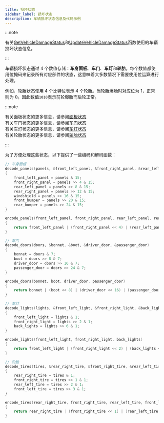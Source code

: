 ```yaml
---
title: 损坏状态
sidebar_label: 损坏状态
description: 车辆损坏状态信息及代码示例
---
```


:::note

有关[GetVehicleDamageStatus](../functions/GetVehicleDamageStatus)和[UpdateVehicleDamageStatus](../functions/UpdateVehicleDamageStatus)函数使用的车辆损坏状态信息。

:::

车辆损坏状态通过 4 个数值存储：**车身面板**、**车门**、**车灯**和**轮胎**。每个数值都使用位掩码来记录所有对应部件的状态，这意味着大多数情况下需要使用位运算进行处理。

例如，轮胎状态使用 4 个比特位表示 4 个轮胎。当轮胎爆胎时对应位为 1，正常则为 0。因此数值`1010`表示前轮爆胎而后轮正常。

:::note

有关面板状态的更多信息，请参阅[面板状态](../resources/panelstates)  
有关车门状态的更多信息，请参阅[车门状态](../resources/doorstates)  
有关车灯状态的更多信息，请参阅[车灯状态](../resources/lightstates)  
有关轮胎状态的更多信息，请参阅[轮胎状态](../resources/tirestates)

:::

为了方便处理这些状态，以下提供了一些编码和解码函数：

```c
// 车身面板
decode_panels(panels, &front_left_panel, &front_right_panel, &rear_left_panel, &rear_right_panel, &windshield, &front_bumper, &rear_bumper)
{
    front_left_panel = panels & 15;
    front_right_panel = panels >> 4 & 15;
    rear_left_panel = panels >> 8 & 15;
    rear_right_panel = panels >> 12 & 15;
    windshield = panels >> 16 & 15;
    front_bumper = panels >> 20 & 15;
    rear_bumper = panels >> 24 & 15;
}

encode_panels(front_left_panel, front_right_panel, rear_left_panel, rear_right_panel, windshield, front_bumper, rear_bumper)
{
    return front_left_panel | (front_right_panel << 4) | (rear_left_panel << 8) | (rear_right_panel << 12) | (windshield << 16) | (front_bumper << 20) | (rear_bumper << 24);
}

// 车门
decode_doors(doors, &bonnet, &boot, &driver_door, &passenger_door)
{
    bonnet = doors & 7;
    boot = doors >> 8 & 7;
    driver_door = doors >> 16 & 7;
    passenger_door = doors >> 24 & 7;
}

encode_doors(bonnet, boot, driver_door, passenger_door)
{
    return bonnet | (boot << 8) | (driver_door << 16) | (passenger_door << 24);
}

// 车灯
decode_lights(lights, &front_left_light, &front_right_light, &back_lights)
{
    front_left_light = lights & 1;
    front_right_light = lights >> 2 & 1;
    back_lights = lights >> 6 & 1;
}

encode_lights(front_left_light, front_right_light, back_lights)
{
    return front_left_light | (front_right_light << 2) | (back_lights << 6);
}

// 轮胎
decode_tires(tires, &rear_right_tire, &front_right_tire, &rear_left_tire, &front_left_tire)
{
    rear_right_tire = tires & 1;
    front_right_tire = tires >> 1 & 1;
    rear_left_tire = tires >> 2 & 1;
    front_left_tire = tires >> 3 & 1;
}

encode_tires(rear_right_tire, front_right_tire, rear_left_tire, front_left_tire)
{
	return rear_right_tire | (front_right_tire << 1) | (rear_left_tire << 2) | (front_left_tire << 3);
}
```

